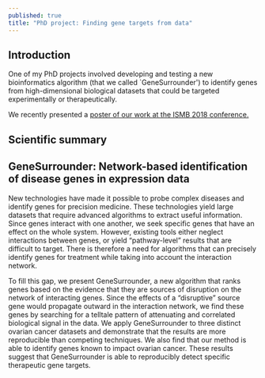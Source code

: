 ```yaml
---
published: true
title: "PhD project: Finding gene targets from data"
---
```


## Introduction 

One of my PhD projects involved developing and testing a new bioinformatics algorithm
(that we called `GeneSurrounder') to identify genes from high-dimensional
biological datasets that could be targeted experimentally or therapeutically.

We recently presented a [poster of our work at the ISMB 2018 conference.](https://drive.google.com/file/d/1HYteZfmJqg7YVqasT1YeP05SPnhVnsll/view?usp=sharing)

## Scientific summary 

GeneSurrounder: Network-based identification of disease genes in expression data
------------------------------------------------------------------------------- 

New technologies have made it possible to probe complex diseases and identify
genes for precision medicine. These technologies yield large datasets that
require advanced algorithms to extract useful information. Since genes interact
with one another, we seek specific genes that have an effect on the whole
system. However, existing tools either neglect interactions between genes, or
yield “pathway-level” results that are difficult to target. There is therefore a
need for algorithms that can precisely identify genes for treatment while taking
into account the interaction network.

To fill this gap, we present GeneSurrounder, a new algorithm that ranks genes
based on the evidence that they are sources of disruption on the network of
interacting genes. Since the effects of a “disruptive” source gene would
propagate outward in the interaction network, we find these genes by searching
for a telltale pattern of attenuating and correlated biological signal in the
data. We apply GeneSurrounder to three distinct ovarian cancer datasets and
demonstrate that the results are more reproducible than competing techniques. We
also find that our method is able to identify genes known to impact ovarian
cancer. These results suggest that GeneSurrounder is able to reproducibly detect
specific therapeutic gene targets.



